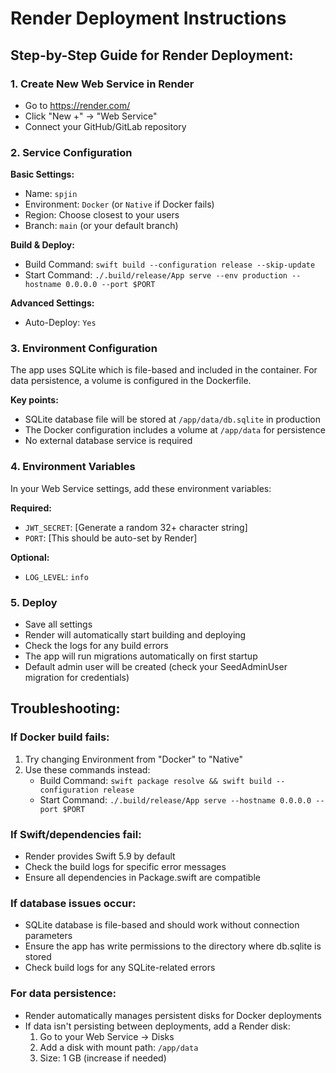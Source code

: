 # Render Deployment Instructions

## Step-by-Step Guide for Render Deployment:

### 1. Create New Web Service in Render
- Go to https://render.com/
- Click "New +" → "Web Service"
- Connect your GitHub/GitLab repository

### 2. Service Configuration
**Basic Settings:**
- Name: `spjin`
- Environment: `Docker` (or `Native` if Docker fails)
- Region: Choose closest to your users
- Branch: `main` (or your default branch)

**Build & Deploy:**
- Build Command: `swift build --configuration release --skip-update`
- Start Command: `./.build/release/App serve --env production --hostname 0.0.0.0 --port $PORT`

**Advanced Settings:**
- Auto-Deploy: `Yes`

### 3. Environment Configuration
The app uses SQLite which is file-based and included in the container. For data persistence, a volume is configured in the Dockerfile.

**Key points:**
- SQLite database file will be stored at `/app/data/db.sqlite` in production
- The Docker configuration includes a volume at `/app/data` for persistence
- No external database service is required

### 4. Environment Variables
In your Web Service settings, add these environment variables:

**Required:**
- `JWT_SECRET`: [Generate a random 32+ character string]
- `PORT`: [This should be auto-set by Render]

**Optional:**
- `LOG_LEVEL`: `info`

### 5. Deploy
- Save all settings
- Render will automatically start building and deploying
- Check the logs for any build errors
- The app will run migrations automatically on first startup
- Default admin user will be created (check your SeedAdminUser migration for credentials)

## Troubleshooting:

### If Docker build fails:
1. Try changing Environment from "Docker" to "Native"
2. Use these commands instead:
   - Build Command: `swift package resolve && swift build --configuration release`
   - Start Command: `./.build/release/App serve --hostname 0.0.0.0 --port $PORT`

### If Swift/dependencies fail:
- Render provides Swift 5.9 by default
- Check the build logs for specific error messages
- Ensure all dependencies in Package.swift are compatible

### If database issues occur:
- SQLite database is file-based and should work without connection parameters
- Ensure the app has write permissions to the directory where db.sqlite is stored
- Check build logs for any SQLite-related errors

### For data persistence:
- Render automatically manages persistent disks for Docker deployments
- If data isn't persisting between deployments, add a Render disk:
  1. Go to your Web Service → Disks
  2. Add a disk with mount path: `/app/data`
  3. Size: 1 GB (increase if needed)
